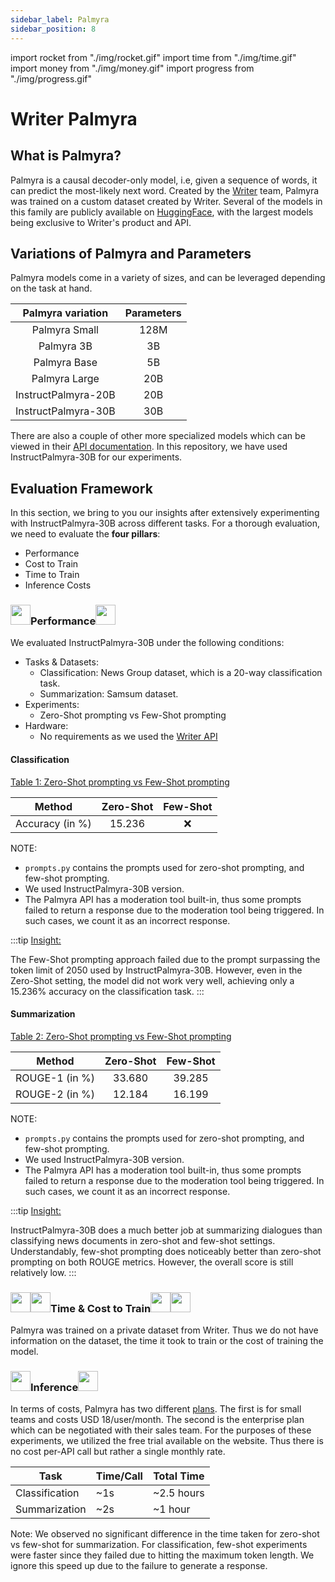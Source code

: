 ```yaml
---
sidebar_label: Palmyra
sidebar_position: 8
---
```


import rocket from "./img/rocket.gif"
import time from "./img/time.gif"
import money from "./img/money.gif"
import progress from "./img/progress.gif"

# Writer Palmyra

## What is Palmyra?

Palmyra is a causal decoder-only model, i.e, given a sequence of words, it can predict the most-likely next word. Created by the [Writer](https://writer.com/) team, Palmyra was trained on a custom dataset created by Writer. Several of the models in this family are publicly available on [HuggingFace](https://huggingface.co/Writer), with the largest models being exclusive to Writer's product and API.

## Variations of Palmyra and Parameters

Palmyra models come in a variety of sizes, and can be leveraged depending on the task at hand.

|  Palmyra variation  | Parameters |
| :-----------------: | :--------: |
|    Palmyra Small    |    128M    |
|     Palmyra 3B      |     3B     |
|    Palmyra Base     |     5B     |
|    Palmyra Large    |    20B     |
| InstructPalmyra-20B |    20B     |
| InstructPalmyra-30B |    30B     |

There are also a couple of other more specialized models which can be viewed in their [API documentation](https://dev.writer.com/docs/models). In this repository, we have used InstructPalmyra-30B for our experiments.

## Evaluation Framework

In this section, we bring to you our insights after extensively experimenting with InstructPalmyra-30B across different tasks. For a thorough evaluation, we need to evaluate the **four pillars**:

- Performance
- Cost to Train
- Time to Train
- Inference Costs

### <img src={rocket} width="32" height="32"/>Performance<img src={rocket} width="32" height="32"/>

We evaluated InstructPalmyra-30B under the following conditions:

- Tasks & Datasets:
  - Classification: News Group dataset, which is a 20-way classification task.
  - Summarization: Samsum dataset.
- Experiments:
  - Zero-Shot prompting vs Few-Shot prompting
- Hardware:
  - No requirements as we used the [Writer API](https://dev.writer.com/docs/quickstart)

#### Classification

<u> Table 1: Zero-Shot prompting vs Few-Shot prompting </u>

|     Method      | Zero-Shot | Few-Shot |
| :-------------: | :-------: | :------: |
| Accuracy (in %) |  15.236   |   :x:    |

NOTE:

- `prompts.py` contains the prompts used for zero-shot prompting, and few-shot prompting.
- We used InstructPalmyra-30B version.
- The Palmyra API has a moderation tool built-in, thus some prompts failed to return a response due to the moderation tool being triggered. In such cases, we count it as an incorrect response.

:::tip
<u> Insight: </u>

The Few-Shot prompting approach failed due to the prompt surpassing the token limit of 2050 used by InstructPalmyra-30B. However, even in the Zero-Shot setting, the model did not work very well, achieving only a 15.236% accuracy on the classification task.
:::

#### Summarization

<u> Table 2: Zero-Shot prompting vs Few-Shot prompting </u>

|     Method     | Zero-Shot | Few-Shot |
| :------------: | :-------: | :------: |
| ROUGE-1 (in %) |  33.680   |  39.285  |
| ROUGE-2 (in %) |  12.184   |  16.199  |

NOTE:

- `prompts.py` contains the prompts used for zero-shot prompting, and few-shot prompting.
- We used InstructPalmyra-30B version.
- The Palmyra API has a moderation tool built-in, thus some prompts failed to return a response due to the moderation tool being triggered. In such cases, we count it as an incorrect response.

:::tip
<u> Insight: </u>

InstructPalmyra-30B does a much better job at summarizing dialogues than classifying news documents in zero-shot and few-shot settings. Understandably, few-shot prompting does noticeably better than zero-shot prompting on both ROUGE metrics. However, the overall score is still relatively low.
:::

### <img src={time} width="32" height="32"/><img src={money} width="32" height="32"/>Time & Cost to Train<img src={money} width="32" height="32"/><img src={time} width="32" height="32"/>

Palmyra was trained on a private dataset from Writer. Thus we do not have information on the dataset, the time it took to train or the cost of training the model.

### <img src={progress} width="32" height="32"/>Inference<img src={progress} width="32" height="32"/>

In terms of costs, Palmyra has two different [plans](https://writer.com/plans/). The first is for small teams and costs USD 18/user/month. The second is the enterprise plan which can be negotiated with their sales team. For the purposes of these experiments, we utilized the free trial available on the website. Thus there is no cost per-API call but rather a single monthly rate.

| Task           | Time/Call | Total Time |
| -------------- | --------- | ---------- |
| Classification | ~1s       | ~2.5 hours |
| Summarization  | ~2s       | ~1 hour    |

Note: We observed no significant difference in the time taken for zero-shot vs few-shot for summarization. For classification, few-shot experiments were faster since they failed due to hitting the maximum token length. We ignore this speed up due to the failure to generate a response.
